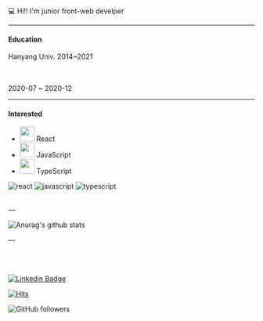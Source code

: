 💻 Hi!! I'm junior front-web develper

---
#### Education
Hanyang Univ. 2014~2021

<br/>
<br/>
2020-07 ~ 2020-12

---
#### Interested 
- <img src="https://i.imgur.com/dXxLDXd.png" width="30px" height="30px"> React 
- <img src="https://i.imgur.com/ONpHudP.png" width="30px" height="30px"> JavaScript 
- <img src="https://i.imgur.com/bKn2svC.png" width="30px" height="30px"> TypeScript

![react](https://img.shields.io/badge/react-blue?logo=react)
![javascript](https://img.shields.io/badge/javascript-yellow?logo=javascript)
![typescript](https://img.shields.io/badge/typescript-skyblue?logo=typescript)
<br/>
<br/>

—

![Anurag's github stats](https://github-readme-stats.vercel.app/api?username=Namukk&show_icons=true&theme=tokyonight)

—

<br/>
<br/>

[![Linkedin Badge](https://img.shields.io/badge/-LinkedIn-blue?style=flat-square&logo=Linkedin&logoColor=white&link=https://www.linkedin.com/in/namuk-yoo-3745791b0/)](https://www.linkedin.com/in/namuk-yoo-3745791b0/)

[![Hits](https://hits.seeyoufarm.com/api/count/incr/badge.svg?url=https%3A%2F%2Fgithub.com%2FNamukk&count_bg=%2379C83D&title_bg=%23555555&icon=&icon_color=%23E7E7E7&title=hits&edge_flat=false)](https://hits.seeyoufarm.com)

![GitHub followers](https://img.shields.io/github/followers/Namukk?style=social)
